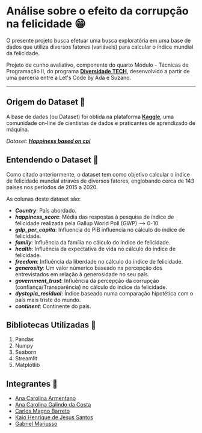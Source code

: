# Análise sobre o efeito da corrupção na felicidade 😁

O presente projeto busca efetuar uma busca exploratória em uma base de dados que utiliza diversos fatores (variáveis) para calcular o índice mundial da felicidade.

Projeto de cunho avaliativo, componente do quarto Módulo - Técnicas de Programação II, do programa **[Diversidade TECH](https://letscode.com.br/processos-seletivos/suzano-diversidade-tech)**, desenvolvido a partir de uma parceria entre a Let's Code by Ada e Suzano.

---

## Origem do Dataset 🔎

A base de dados (ou Dataset) foi obtida na plataforma **[Kaggle](https://www.kaggle.com/)**, uma comunidade on-line de cientistas de dados e praticantes de aprendizado de máquina.

*Dataset: **[Happiness based on cpi](https://www.kaggle.com/datasets/eliasturk/world-happiness-based-on-cpi-20152020)***

## Entendendo o Dataset 🎲

Como citado anteriormente, o dataset tem como objetivo calcular o índice de felicidade mundial através de diversos fatores, englobando cerca de 143 países nos períodos de 2015 a 2020. 

As colunas deste dataset são:

- __*Country*__: País abordado.
- __*happiness_score*__: Média das respostas à pesquisa de índice de felicidade realizada pela Gallup World Poll (GWP) --> 0-10
- __*gdp_per_capita*__: Influencia do PIB influencia no cálculo do índice de felicidade. 
- __*family*__: Influência da família no cálculo do índice de felicidade.
- __*health*__: Influência da expectativa de vida no cálculo do índice de felicidade.
- __*freedom*__: Influência da liberdade no cálculo do índice de felicidade.
- __*generosity*__: Um valor númerico baseado na percepção dos entrevistados em relação à generosidade no seu país.
- __*government_trust*__: Influência da percepção da corrupção (confiança/Transparência) no cálculo do índice da felicidade. 
- __*dystopia_residual*__: Índice baseado numa comparação hipotética com o país mais triste do mundo. 
- __*continent*__: Continente do país. 

## Bibliotecas Utilizadas 🐍

1. Pandas
2. Numpy
3. Seaborn
4. Streamlit
5. Matplotlib

## Integrantes 🤝

- [Ana Carolina Armentano](https://github.com/armentc)
- [Ana Carolina Galindo da Costa](https://github.com/carolinagcosta)
- [Carlos Magno Barreto](https://github.com/cmpbj)
- [Kaio Henrique de Jesus Santos](https://github.com/niggando)
- [Gabriel Mariusso]()